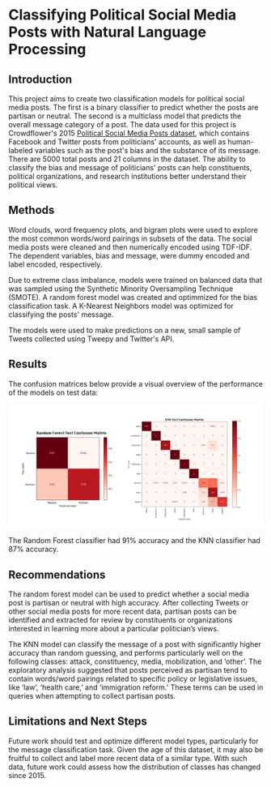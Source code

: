 # Classifying Political Social Media Posts with Natural Language Processing

## Introduction 
This project aims to create two classification models for political social media posts. The first is a binary classifier to predict whether the posts are partisan or neutral. The second is a multiclass model that predicts the overall message category of a post. The data used for this project is Crowdflower's 2015 [Political Social Media Posts dataset](https://www.kaggle.com/crowdflower/political-social-media-posts), which contains Facebook and Twitter posts from politicians' accounts, as well as human-labeled variables such as the post's bias and the substance of its message. There are 5000 total posts and 21 columns in the dataset. The ability to classify the bias and message of politicians' posts can help constituents, political organizations, and research institutions better understand their political views.

## Methods
Word clouds, word frequency plots, and bigram plots were used to explore the most common words/word pairings in subsets of the data. 
The social media posts were cleaned and then numerically encoded using TDF-IDF. The dependent variables, bias and message, were dummy encoded 
and label encoded, respectively. 

Due to extreme class imbalance, models were trained on balanced data that was sampled using the Synthetic Minority Oversampling Technique (SMOTE). A random forest model was created and optimmized for the bias classification task. A K-Nearest Neighbors model was optimized for classifying the posts' message. 

The models were used to make predictions on a new, small sample of Tweets collected using Tweepy and Twitter's API.

## Results
The confusion matrices below provide a visual overview of the performance of the models on test data:

![Test](https://github.com/AvonleaFisher/Classifying-Political-Social-Media-Posts-with-Natural-Language-Processing/blob/master/images/Model%20Performance.png)

The Random Forest classifier had 91% accuracy and the KNN classifier had 87% accuracy. 

## Recommendations 
The random forest model can be used to predict whether a social media post is partisan or neutral with high accuracy. After collecting Tweets or other social media posts for more recent data, partisan posts can be identified and extracted for review by constituents or organizations interested in learning more about a particular politician’s views.

The KNN model can classify the message of a post with significantly higher accuracy than random guessing, and performs particularly well on the following classes: attack, constituency, media, mobilization, and ‘other’. The exploratory analysis suggested that posts perceived as partisan tend to contain words/word pairings related to specific policy or legislative issues, like ‘law’, ‘health care,’ and ‘immigration reform.’ These terms can be used in queries when attempting to collect partisan posts.

## Limitations and Next Steps
Future work should test and optimize different model types, particularly for the message classification task. Given the age of this dataset, it may also be fruitful to collect and label more recent data of a similar type. With such data, future work could assess how the distribution of classes has changed since 2015.
